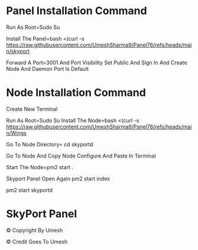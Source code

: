 #                                                         Panel Installation Command

Run As Root=Sudo Su

Install The Panel=bash <(curl -s https://raw.githubusercontent.com/UmeshSharma9/Panel76/refs/heads/main/skyport

Forward A Port=3001 And Port Visibility Set Public And Sign In And Create Node And Daemon Port Is Default

#                                                        Node Installation Command
Create New Terminal

Run As Root=Sudo Su
Install The Node=bash <(curl -s https://raw.githubusercontent.com/UmeshSharma9/Panel76/refs/heads/main/Wings

Go To Node Directory= cd skyportd

Go To Node And Copy Node Configure And Paste In Terminal

Start The Node=pm2 start .

Skyport Panel Open Again
pm2 start index

pm2 start skyportd

#                                      SkyPort Panel        
© Copyright By Umesh 

© Credit Goes To Umesh  
